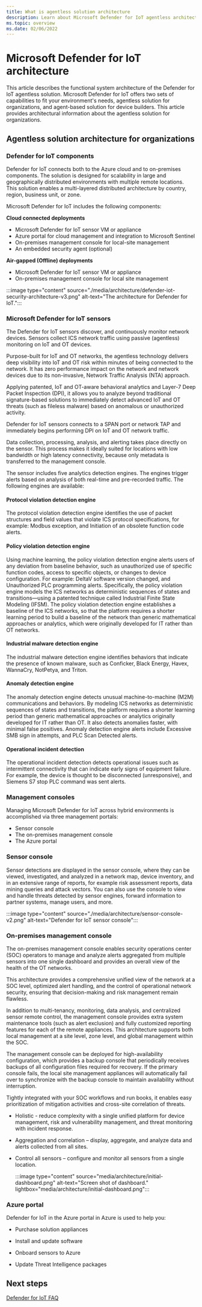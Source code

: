 ```yaml
---
title: What is agentless solution architecture
description: Learn about Microsoft Defender for IoT agentless architecture and information flow.
ms.topic: overview
ms.date: 02/06/2022
---
```


# Microsoft Defender for IoT architecture

This article describes the functional system architecture of the Defender for IoT agentless solution. Microsoft Defender for IoT offers two sets of capabilities to fit your environment's needs, agentless solution for organizations, and agent-based solution for device builders. This article provides architectural information about the agentless solution for organizations.

## Agentless solution architecture for organizations
### Defender for IoT components

Defender for IoT connects both to the Azure cloud and to on-premises components. The solution is designed for scalability in large and geographically distributed environments with multiple remote locations. This solution enables a multi-layered distributed architecture by country, region, business unit, or zone. 

Microsoft Defender for IoT includes the following components: 

**Cloud connected deployments**

- Microsoft Defender for IoT sensor VM or appliance
- Azure portal for cloud management and integration to Microsoft Sentinel
- On-premises management console for local-site management
- An embedded security agent (optional)

**Air-gapped (Offline) deployments**

- Microsoft Defender for IoT sensor VM or appliance
- On-premises management console for local site management

:::image type="content" source="./media/architecture/defender-iot-security-architecture-v3.png" alt-text="The architecture for Defender for IoT.":::

### Microsoft Defender for IoT sensors

The Defender for IoT sensors discover, and continuously monitor network devices. Sensors collect ICS network traffic using passive (agentless) monitoring on IoT and OT devices. 
 
Purpose-built for IoT and OT networks, the agentless technology delivers deep visibility into IoT and OT risk within minutes of being connected to the network. It has zero performance impact on the network and network devices due to its non-invasive, Network Traffic Analysis (NTA) approach. 
 
Applying patented, IoT and OT-aware behavioral analytics and Layer-7 Deep Packet Inspection (DPI), it allows you to analyze beyond traditional signature-based solutions to immediately detect advanced IoT and OT threats (such as fileless malware) based on anomalous or unauthorized activity. 
  
Defender for IoT sensors connects to a SPAN port or network TAP and immediately begins performing DPI on IoT and OT network traffic. 
 
Data collection, processing, analysis, and alerting takes place directly on the sensor. This process makes it ideally suited for locations with low bandwidth or high latency connectivity, because only metadata is transferred to the management console.

The sensor includes five analytics detection engines. The engines trigger alerts based on analysis of both real-time and pre-recorded traffic. The following engines are available: 

#### Protocol violation detection engine
The protocol violation detection engine identifies the use of packet structures and field values that violate ICS protocol specifications, for example: Modbus exception, and Initiation of an obsolete function code alerts.

#### Policy violation detection engine
Using machine learning, the policy violation detection engine alerts users of any deviation from baseline behavior, such as unauthorized use of specific function codes, access to specific objects, or changes to device configuration. For example: DeltaV software version changed, and Unauthorized PLC programming alerts. Specifically, the policy violation engine models the ICS networks as deterministic sequences of states and transitions—using a patented technique called Industrial Finite State Modeling (IFSM). The policy violation detection engine establishes a baseline of the ICS networks, so that the platform requires a shorter learning period to build a baseline of the network than generic mathematical approaches or analytics, which were originally developed for IT rather than OT networks.

#### Industrial malware detection engine
The industrial malware detection engine identifies behaviors that indicate the presence of known malware, such as Conficker, Black Energy, Havex, WannaCry, NotPetya, and Triton. 

#### Anomaly detection engine
The anomaly detection engine detects unusual machine-to-machine (M2M) communications and behaviors. By modeling ICS networks as deterministic sequences of states and transitions, the platform requires a shorter learning period than generic mathematical approaches or analytics originally developed for IT rather than OT. It also detects anomalies faster, with minimal false positives. Anomaly detection engine alerts include Excessive SMB sign in attempts, and PLC Scan Detected alerts.

#### Operational incident detection
The operational incident detection detects operational issues such as intermittent connectivity that can indicate early signs of equipment failure. For example, the device is thought to be disconnected (unresponsive), and Siemens S7 stop PLC command was sent alerts.

### Management consoles
Managing Microsoft Defender for IoT across hybrid environments is accomplished via three management portals: 
- Sensor console
- The on-premises management console
- The Azure portal

### Sensor console
Sensor detections are displayed in the sensor console, where they can be viewed, investigated, and analyzed in a network map, device inventory, and in an extensive range of reports, for example risk assessment reports, data mining queries and attack vectors. You can also use the console to view and handle threats detected by sensor engines, forward information to partner systems, manage users, and more.

:::image type="content" source="./media/architecture/sensor-console-v2.png" alt-text="Defender for IoT sensor console":::

### On-premises management console
The on-premises management console enables security operations center (SOC) operators to manage and analyze alerts aggregated from multiple sensors into one single dashboard and provides an overall view of the health of the OT networks.

This architecture provides a comprehensive unified view of the network at a SOC level, optimized alert handling, and the control of operational network security, ensuring that decision-making and risk management remain flawless.

In addition to multi-tenancy, monitoring, data analysis, and centralized sensor remote control, the management console provides extra system maintenance tools (such as alert exclusion) and fully customized reporting features for each of the remote appliances. This architecture supports both local management at a site level, zone level, and global management within the SOC.

The management console can be deployed for high-availability configuration, which provides a backup console that periodically receives backups of all configuration files required for recovery. If the primary console fails, the local site management appliances will automatically fail over to synchronize with the backup console to maintain availability without interruption.

Tightly integrated with your SOC workflows and run books, it enables easy prioritization of mitigation activities and cross-site correlation of threats.

- Holistic - reduce complexity with a single unified platform for device management, risk and vulnerability management, and threat monitoring with incident response.

- Aggregation and correlation – display, aggregate, and analyze data and alerts collected from all sites.

- Control all sensors – configure and monitor all sensors from a single location.

   :::image type="content" source="media/architecture/initial-dashboard.png" alt-text="Screen shot of dashboard." lightbox="media/architecture/initial-dashboard.png":::

### Azure portal

Defender for IoT in the Azure portal in Azure is used to help you:

- Purchase solution appliances

- Install and update software

- Onboard sensors to Azure

- Update Threat Intelligence packages

## Next steps

[Defender for IoT FAQ](resources-frequently-asked-questions.md)

